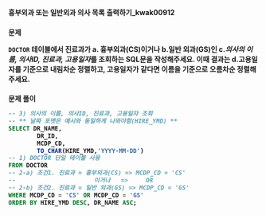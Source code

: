 **흉부외과 또는 일반외과 의사 목록 출력하기_kwak00912**

<h4> 문제
<p><code>DOCTOR</code> 테이블에서 진료과가 a. 흉부외과(CS)<b>이거나</b> b.일반 외과(GS)인 c.<i>의사의 이름, 의사ID, 진료과, 고용일자</i>를 조회하는 SQL문을 작성해주세요. 이때 결과는 d.고용일자를 기준으로 내림차순 정렬하고, 고용일자가 같다면 이름을 기준으로 오름차순 정렬해주세요.</p>

<h4> 문제 풀이

```sql
-- 3) 의사의 이름, 의사ID, 진료과, 고용일자 조회
-- ** 날짜 포맷은 예시와 동일하게 나와야함(HIRE_YMD) **
SELECT DR_NAME,
        DR_ID,
        MCDP_CD,
        TO_CHAR(HIRE_YMD,'YYYY-MM-DD')
-- 1) DOCTOR 단일 테이블 사용
FROM DOCTOR
-- 2-a) 조건1. 진료과 = 흉부외과(CS) => MCDP_CD = 'CS'
-- 						이거나   =>	 OR
-- 2-b) 조건2. 진료과 = 일반 외과(GS) => MCDP_CD = 'GS'
WHERE MCDP_CD = 'CS' OR MCDP_CD = 'GS'
ORDER BY HIRE_YMD DESC, DR_NAME ASC;
```

